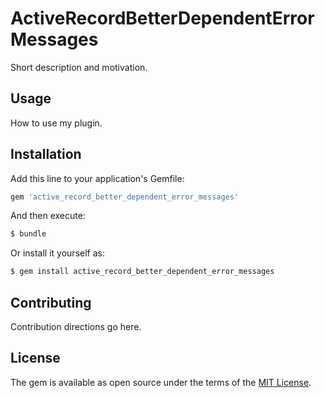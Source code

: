 # ActiveRecordBetterDependentErrorMessages
Short description and motivation.

## Usage
How to use my plugin.

## Installation
Add this line to your application's Gemfile:

```ruby
gem 'active_record_better_dependent_error_messages'
```

And then execute:
```bash
$ bundle
```

Or install it yourself as:
```bash
$ gem install active_record_better_dependent_error_messages
```

## Contributing
Contribution directions go here.

## License
The gem is available as open source under the terms of the [MIT License](http://opensource.org/licenses/MIT).
